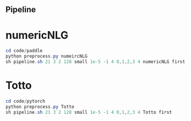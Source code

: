 ## Pipeline

# numericNLG

```powershell
cd code/paddle
python preprocess.py numeircNLG
sh pipeline.sh 21 3 2 128 small 1e-5 -1 4 0,1,2,3 4 numericNLG first
```

# Totto

```powershell
cd code/pytorch
python preprocess.py Totto
sh pipeline.sh 21 3 2 128 small 1e-5 -1 4 0,1,2,3 4 Totto first
```

